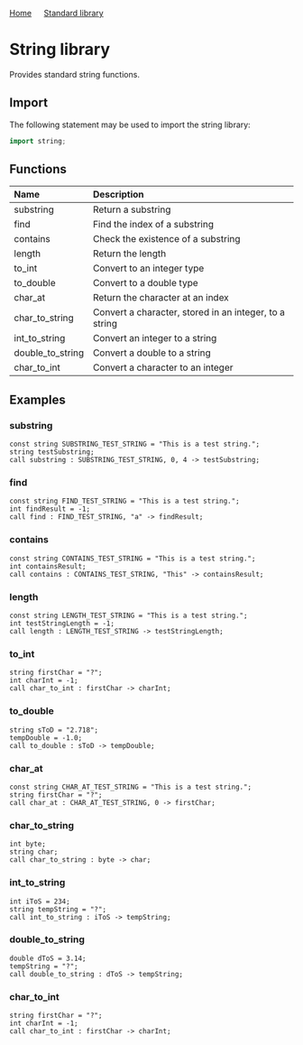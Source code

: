 [Home](https://puckowski.github.io/concert/) <span>&emsp;</span> [Standard library](https://puckowski.github.io/concert/standard_library.html)

# String library

Provides standard string functions.

## Import

The following statement may be used to import the string library:

```cpp
import string;
```

## Functions

| Name             | Description                                            |
|:-----------------|:-------------------------------------------------------|
| substring        | Return a substring                                     |
| find             | Find the index of a substring                          |
| contains         | Check the existence of a substring                     |
| length           | Return the length                                      |
| to_int           | Convert to an integer type                             |
| to_double        | Convert to a double type                               | 
| char_at          | Return the character at an index                       |
| char_to_string   | Convert a character, stored in an integer, to a string |
| int_to_string    | Convert an integer to a string                         |
| double_to_string | Convert a double to a string                           |
| char_to_int      | Convert a character to an integer                      |

## Examples

### substring

```
const string SUBSTRING_TEST_STRING = "This is a test string.";
string testSubstring;
call substring : SUBSTRING_TEST_STRING, 0, 4 -> testSubstring;
```

### find

```
const string FIND_TEST_STRING = "This is a test string.";
int findResult = -1;
call find : FIND_TEST_STRING, "a" -> findResult;
```

### contains

```
const string CONTAINS_TEST_STRING = "This is a test string.";
int containsResult;
call contains : CONTAINS_TEST_STRING, "This" -> containsResult;
```

### length

```
const string LENGTH_TEST_STRING = "This is a test string.";
int testStringLength = -1;
call length : LENGTH_TEST_STRING -> testStringLength;
```

### to_int

```
string firstChar = "?";
int charInt = -1;
call char_to_int : firstChar -> charInt;
```

### to_double

```
string sToD = "2.718";
tempDouble = -1.0;
call to_double : sToD -> tempDouble;
```

### char_at

```
const string CHAR_AT_TEST_STRING = "This is a test string.";
string firstChar = "?";
call char_at : CHAR_AT_TEST_STRING, 0 -> firstChar;
```

### char_to_string

```
int byte;
string char;
call char_to_string : byte -> char;
```

### int_to_string

```
int iToS = 234;
string tempString = "?";
call int_to_string : iToS -> tempString;
```

### double_to_string

```
double dToS = 3.14;
tempString = "?";
call double_to_string : dToS -> tempString;
```

### char_to_int

```
string firstChar = "?";
int charInt = -1;
call char_to_int : firstChar -> charInt;
```

